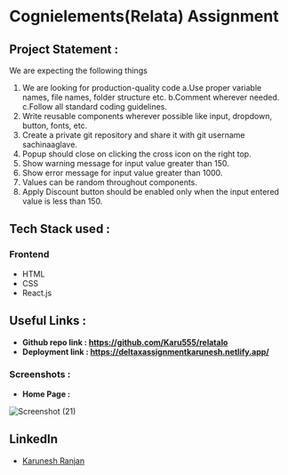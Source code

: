 # Cognielements(Relata) Assignment


## Project Statement : 

We are expecting the following things
1. We are looking for production-quality code
a.Use proper variable names, file names, folder structure etc.
b.Comment wherever needed.
c.Follow all standard coding guidelines.
2. Write reusable components wherever possible like input, dropdown, button, fonts, etc.
3. Create a private git repository and share it with git username sachinaaglave.
4. Popup should close on clicking the cross icon on the right top.
5. Show warning message for input value greater than 150.
6. Show error message for input value greater than 1000.
7. Values can be random throughout components. 
8. Apply Discount button should be enabled only when the input entered value is less than 150.



## Tech Stack used : 
### Frontend
- HTML
- CSS
- React.js

## Useful Links :
- **Github repo link : https://github.com/Karu555/relataIo**
- **Deployment link :  https://deltaxassignmentkarunesh.netlify.app/**

### Screenshots :

- **Home Page :** 

![Screenshot (21)](https://user-images.githubusercontent.com/73343061/188944371-10b78f75-a60a-4046-822f-53ab02d8862b.png)


## LinkedIn ##

- [Karunesh Ranjan](linkedin.com/in/karunesh-ranjan-6515211a0)
